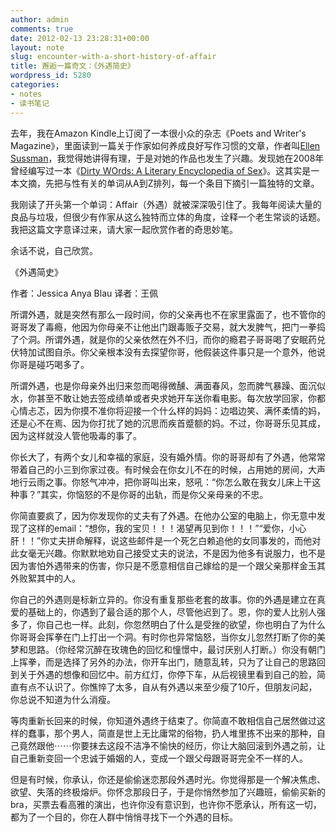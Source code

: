 ```yaml
---
author: admin
comments: true
date: 2012-02-13 23:28:31+00:00
layout: note
slug: encounter-with-a-short-history-of-affair
title: 邂逅一篇奇文：《外遇简史》
wordpress_id: 5280
categories:
- notes
- 读书笔记
---
```


去年，我在Amazon Kindle上订阅了一本很小众的杂志《Poets and Writer's Magazine》，里面读到一篇关于作家如何养成良好写作习惯的文章，作者叫[Ellen Sussman](http://www.amazon.com/Ellen-Sussman/e/B001IQUNHA/ref=sr_ntt_srch_lnk_1?qid=1329175585&sr=8-1)，我觉得她讲得有理，于是对她的作品也发生了兴趣。发现她在2008年曾经编写过一本《[Dirty WOrds: A Literary Encyclopedia of Sex](http://www.amazon.com/Dirty-Words-Literary-Encyclopedia-Sex/dp/B005B1IJGA/ref=sr_1_5?ie=UTF8&qid=1329175585&sr=8-5)》。这其实是一本文摘，先把与性有关的单词从A到Z排列，每一个条目下摘引一篇独特的文章。

我刚读了开头第一个单词：Affair（外遇）就被深深吸引住了。我每年阅读大量的良品与垃圾，但很少有作家从这么独特而立体的角度，诠释一个老生常谈的话题。我把这篇文字意译过来，请大家一起欣赏作者的奇思妙笔。

余话不说，自己欣赏。

《外遇简史》

作者：Jessica Anya Blau
译者：王佩

所谓外遇，就是突然有那么一段时间，你的父亲再也不在家里露面了，也不管你的哥哥发了毒瘾，他因为你母亲不让他出门跟毒贩子交易，就大发脾气，把门一拳捣了个洞。所谓外遇，就是你的父亲依然在外不归，而你的瘾君子哥哥喝了安眠药兑伏特加试图自杀。你父亲根本没有去探望你哥，他假装这件事只是一个意外，他说你哥是碰巧喝多了。

所谓外遇，也是你母亲外出归来忽而喝得微醺、满面春风，忽而脾气暴躁、面沉似水，你甚至不敢让她去签成绩单或者央求她开车送你看电影。每次放学回家，你都心情忐忑，因为你摸不准你将迎接一个什么样的妈妈：边唱边笑、满怀柔情的妈，还是心不在焉、因为你打扰了她的沉思而疾首蹙额的妈。不过，你哥哥乐见其成，因为这样就没人管他吸毒的事了。

你长大了，有两个女儿和幸福的家庭，没有婚外情。你的哥哥却有了外遇，他常常带着自己的小三到你家过夜。有时候会在你女儿不在的时候，占用她的房间，大声地行云雨之事。你怒气冲冲，把你哥叫出来，怒吼：“你怎么敢在我女儿床上干这种事？”其实，你恼怒的不是你哥的出轨，而是你父亲母亲的不忠。

你简直要疯了，因为你发现你的丈夫有了外遇。在他办公室的电脑上，你无意中发现了这样的email：“想你，我的宝贝！！！渴望再见到你！！！”“爱你，小心肝！！”你丈夫拼命解释，说这些邮件是一个死乞白赖追他的女同事发的，而他对此女毫无兴趣。你默默地劝自己接受丈夫的说法，不是因为他多有说服力，也不是因为害怕外遇带来的伤害，你只是不愿意相信自己嫁给的是一个跟父亲那样金玉其外败絮其中的人。

你自己的外遇则是标新立异的。你没有重复那些老套的故事。你的外遇是建立在真爱的基础上的，你遇到了最合适的那个人，尽管他迟到了。恩，你的爱人比别人强多了，你自己也一样。此刻，你忽然明白了什么是受挫的欲望，你也明白了为什么你哥哥会挥拳在门上打出一个洞。有时你也异常恼怒，当你女儿忽然打断了你的美梦和思路。（你经常沉醉在玫瑰色的回忆和憧憬中，最讨厌别人打断。）你没有朝门上挥拳，而是选择了另外的办法，你开车出门，随意乱转，只为了让自己的思路回到关于外遇的想像和回忆中。前方红灯，你停下车，从后视镜里看到自己的脸，简直有点不认识了。你憔悴了太多，自从有外遇以来至少瘦了10斤，但朋友问起，你总说不知道为什么消瘦。

等肉重新长回来的时候，你知道外遇终于结束了。你简直不敢相信自己居然做过这样的蠢事，那个男人，简直是世上无比庸常的俗物，扔人堆里拣不出来的那种，自己竟然跟他⋯⋯你要抹去这段不洁净不愉快的经历，你让大脑回滚到外遇之前，让自己重新变回一个忠诚于婚姻的人，变成一个跟父母跟哥哥完全不一样的人。

但是有时候，你承认，你还是偷偷迷恋那段外遇时光。你觉得那是一个解决焦虑、欲望、失落的终极熔炉。你怀念那段日子，于是你悄然参加了兴趣班，偷偷买新的bra，买票去看高雅的演出，也许你没有意识到，也许你不愿承认，所有这一切，都为了一个目的，你在人群中悄悄寻找下一个外遇的目标。
